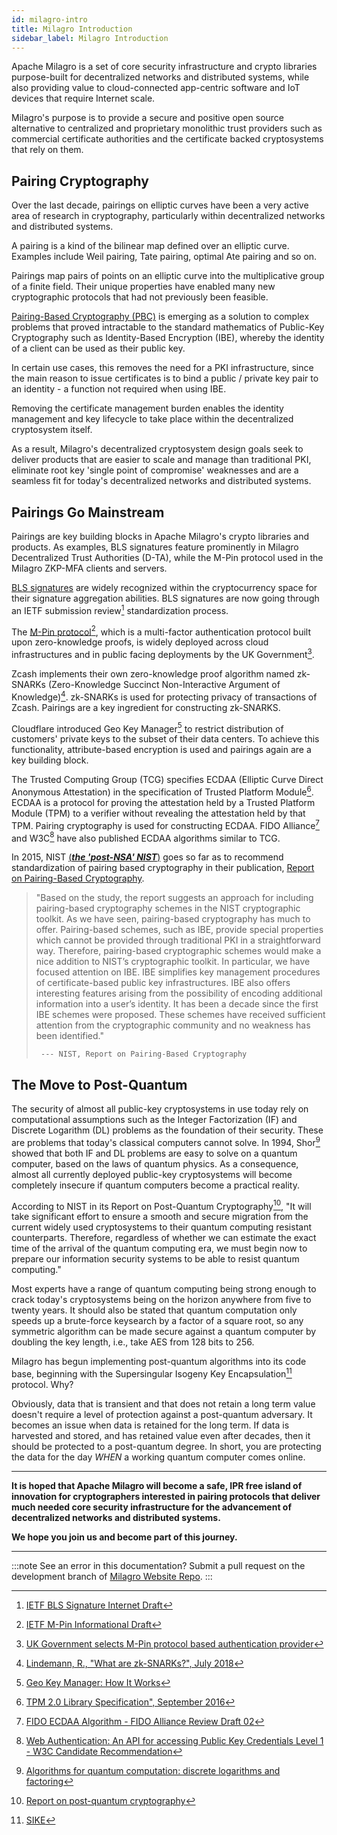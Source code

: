 ```yaml
---
id: milagro-intro
title: Milagro Introduction
sidebar_label: Milagro Introduction
---
```


Apache Milagro is a set of core security infrastructure and crypto libraries purpose-built for decentralized networks and distributed systems, while also providing value to cloud-connected app-centric software and IoT devices that require Internet scale.

Milagro's purpose is to provide a secure and positive open source alternative to centralized and proprietary monolithic trust providers such as commercial certificate authorities and the certificate backed cryptosystems that rely on them.

## Pairing Cryptography

Over the last decade, pairings on elliptic curves have been a very active area of research in cryptography, particularly within decentralized networks and distributed systems.

A pairing is a kind of the bilinear map defined over an elliptic curve. Examples include Weil pairing, Tate pairing, optimal Ate pairing and so on.  

Pairings map pairs of points on an elliptic curve into the multiplicative group of a finite field. Their unique properties have enabled many new cryptographic protocols that had not previously been feasible.

[Pairing-Based Cryptography (PBC)](https://en.wikipedia.org/wiki/Pairing-based_cryptography) is emerging as a solution to complex problems that proved intractable to the standard mathematics of Public-Key Cryptography such as Identity-Based Encryption (IBE), whereby the identity of a client can be used as their public key.

In certain use cases, this removes the need for a PKI infrastructure, since the main reason to issue certificates is to bind a public / private key pair to an identity - a function not required when using IBE.

Removing the certificate management burden enables the identity management and key lifecycle to take place within the decentralized cryptosystem itself.

As a result, Milagro's decentralized cryptosystem design goals seek to deliver products that are easier to scale and manage than traditional PKI, eliminate root key 'single point of compromise' weaknesses and are a seamless fit for today's decentralized networks and distributed systems.

## Pairings Go Mainstream

Pairings are key building blocks in Apache Milagro's crypto libraries and products. As examples, BLS signatures feature prominently in Milagro Decentralized Trust Authorities (D-TA), while the M-Pin protocol used in the Milagro ZKP-MFA clients and servers.

[BLS signatures](https://en.wikipedia.org/wiki/Boneh-Lynn-Shacham) are widely recognized within the cryptocurrency space for their signature aggregation abilities. BLS signatures are now going through an IETF submission review[^first] standardization process.

[^first]: [IETF BLS Signature Internet Draft](https://datatracker.ietf.org/doc/draft-boneh-bls-signature/)

The [M-Pin protocol](https://eprint.iacr.org/2002/164)[^second], which is a multi-factor authentication protocol built upon zero-knowledge proofs, is widely deployed across cloud infrastructures and in public facing deployments by the UK Government[^third]. 

[^second]: [IETF M-Pin Informational Draft](https://tools.ietf.org/html/draft-scott-mpin-00)

[^third]: [UK Government selects M-Pin protocol based authentication provider](https://www.computerweekly.com/news/4500260479/Experian-chooses-UK-authentication-startup-for-GovUK-Verify)

Zcash implements their own zero-knowledge proof algorithm named zk-SNARKs (Zero-Knowledge Succinct Non-Interactive Argument of Knowledge)[^fourth]. zk-SNARKs is used for protecting privacy of transactions of Zcash. Pairings are a key ingredient for constructing zk-SNARKS.

[^fourth]: [Lindemann, R., "What are zk-SNARKs?", July 2018](https://z.cash/technology/zksnarks.html)

Cloudflare introduced Geo Key Manager[^fifth] to restrict distribution of customers' private keys to the subset of their data centers. To achieve this functionality, attribute-based encryption is used and pairings again are a key building block.

[^fifth]: [Geo Key Manager: How It Works](https://blog.cloudflare.com/geo-key-manager-how-it-works)

The Trusted Computing Group (TCG) specifies ECDAA (Elliptic Curve Direct Anonymous Attestation) in the specification of Trusted Platform Module[^sixth]. ECDAA is a protocol for proving the attestation held by a Trusted Platform Module (TPM) to a verifier without revealing the attestation held by that TPM. Pairing cryptography is used for constructing ECDAA. FIDO Alliance[^seventh] and W3C[^eighth] have also published ECDAA algorithms similar to TCG.

[^sixth]: [TPM 2.0 Library Specification", September 2016](https://trustedcomputinggroup.org/resource/tpm-library-specification/)

[^seventh]: [FIDO ECDAA Algorithm - FIDO Alliance Review Draft 02](https://fidoalliance.org/specs/fido-v2.0-rd-20180702/fido-ecdaa-algorithm-v2.0-rd-20180702.html)

[^eighth]: [Web Authentication: An API for accessing Public Key Credentials Level 1 - W3C Candidate Recommendation](https://www.w3.org/TR/webauthn)

In 2015, NIST [(***the 'post-NSA' NIST***)](http://www.theregister.co.uk/2014/05/26/congress_divorces_nist_from_nsa/) goes so far as to recommend standardization of pairing based cryptography in their publication, [Report on Pairing-Based Cryptography](http://nvlpubs.nist.gov/nistpubs/jres/120/jres.120.002.pdf).

> "Based on the study, the report suggests an approach for including pairing-based cryptography schemes in the NIST cryptographic toolkit. As we have seen, pairing-based cryptography has much to offer. Pairing-based schemes, such as IBE, provide special properties which cannot be provided through traditional PKI in a straightforward way. Therefore, pairing-based cryptographic schemes would make a nice addition to NIST’s cryptographic toolkit. In particular, we have focused attention on IBE. IBE simplifies key management procedures of certificate-based public key infrastructures. IBE also offers interesting features arising from the possibility of encoding additional information into a user’s identity.  It has been a decade since the first IBE schemes were proposed. These schemes have received sufficient attention from the cryptographic community and no weakness has been identified."
>
>      --- NIST, Report on Pairing-Based Cryptography

## The Move to Post-Quantum

The security of almost all public-key cryptosystems in use today rely on computational assumptions such as the Integer Factorization (IF) and Discrete Logarithm (DL) problems as the foundation of their security. These are problems that today's classical computers cannot solve. In 1994, Shor[^ninth] showed that both IF and DL problems are easy to solve on a quantum computer, based on the laws of quantum physics. As a consequence, almost all currently deployed public-key cryptosystems will become completely insecure if quantum computers become a practical reality.

[^ninth]: [Algorithms for quantum computation: discrete logarithms and factoring](https://pdfs.semanticscholar.org/6902/cb196ec032852ff31cc178ca822a5f67b2f2.pdf)

According to NIST in its Report on Post-Quantum Cryptography[^tenth], "It will take significant effort to ensure a smooth and secure migration from the current widely used cryptosystems to their quantum computing resistant counterparts. Therefore, regardless of whether we can estimate the exact time of the arrival of the quantum computing era, we must begin now to prepare our information security systems to be able to resist quantum computing."

[^tenth]: [Report on post-quantum cryptography](https://nvlpubs.nist.gov/nistpubs/ir/2016/NIST.IR.8105.pdf)

Most experts have a range of quantum computing being strong enough to crack today's cryptosystems being on the horizon anywhere from five to twenty years. It should also be stated that quantum computation only speeds up a brute-force keysearch by a factor of a square root, so any symmetric algorithm can be made secure against a quantum computer by doubling the key length, i.e., take AES from 128 bits to 256.

Milagro has begun implementing post-quantum algorithms into its code base, beginning with the Supersingular Isogeny Key Encapsulation[^eleventh] protocol. Why? 

[^eleventh]: [SIKE](https://sike.org/)

Obviously, data that is transient and that does not retain a long term value doesn't require a level of protection against a post-quantum adversary. It becomes an issue when data is retained for the long term. If data is harvested and stored, and has retained value even after decades, then it should be protected to a post-quantum degree. In short, you are protecting the data for the day _WHEN_ a working quantum computer comes online.

---

**It is hoped that Apache Milagro will become a safe, IPR free island of innovation for cryptographers interested in pairing protocols that deliver much needed core security infrastructure for the advancement of decentralized networks and distributed systems.**

**We hope you join us and become part of this journey.**

---

:::note See an error in this documentation? 
Submit a pull request on the development branch of [Milagro Website Repo](https://github.com/apache/incubator-milagro).
:::

<!--
Supported admonition types are: caution, note, important, tip, warning.
-->
